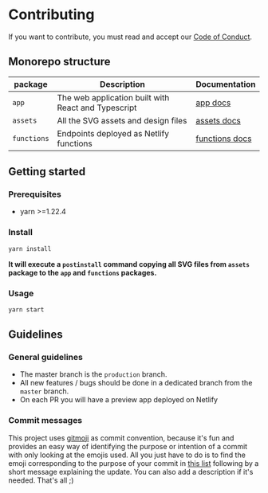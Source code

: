 # Contributing

If you want to contribute, you must read and accept our [Code of Conduct](./CODE_OF_CONDUCT.md).

## Monorepo structure

| package     | Description                                         | Documentation                                    |
| ----------- | --------------------------------------------------- | ------------------------------------------------ |
| `app`       | The web application built with React and Typescript | [app docs](./packages/app/README.md)             |
| `assets`    | All the SVG assets and design files                 | [assets docs](./packages/assets/README.md)       |
| `functions` | Endpoints deployed as Netlify functions             | [functions docs](./packages/functions/README.md) |

## Getting started

### Prerequisites

- yarn >=1.22.4

### Install

```sh
yarn install
```

**It will execute a `postinstall` command copying all SVG files from `assets` package to the `app` and `functions` packages.**

### Usage

```sh
yarn start
```

## Guidelines

### General guidelines

- The master branch is the `production` branch.
- All new features / bugs should be done in a dedicated branch from the `master` branch.
- On each PR you will have a preview app deployed on Netlify

### Commit messages

This project uses [gitmoji](https://gitmoji.carloscuesta.me/) as commit convention, because it's fun and provides an easy way of identifying the purpose or intention of a commit with only looking at the emojis used. All you just have to do is to find the emoji corresponding to the purpose of your commit in [this list](https://gitmoji.carloscuesta.me/) following by a short message explaining the update. You can also add a description if it's needed. That's all ;)
